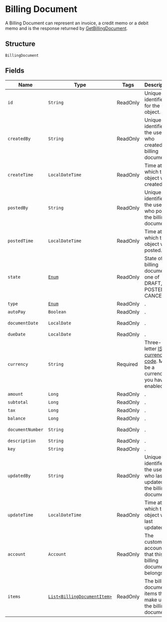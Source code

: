 
# Billing Document

A Billing Document can represent an invoice, a credit memo or a debit memo and is the response returned by [GetBillingDocument](/doc/billing-document-api.md#get-billing-document).

## Structure

`BillingDocument`

## Fields

| Name | Type | Tags | Description | Getter |
|  --- | --- | --- | --- | --- |
| `id` | `String` | ReadOnly | Unique identifier for the object. | String getId() |
| `createdBy` | `String` | ReadOnly | Unique identifier of the user who created the billing document. | String getCreatedBy() |
| `createTime` | `LocalDateTime` | ReadOnly | Time at which the object was created. | LocalDateTime getCreateTime() |
| `postedBy` | `String` | ReadOnly | Unique identifier of the user who posted the billing document. | String getPostedBy() |
| `postedTime` | `LocalDateTime` | ReadOnly | Time at which the object was posted. | LocalDateTime getPostedTime() |
| `state` | [`Enum`](/doc/models/billing-document-state.md) | ReadOnly | State of this billing document, one of DRAFT, POSTED or CANCELED. | String getState() |
| `type` | [`Enum`](/doc/models/billing-document-type.md) | ReadOnly | . | String getType() |
| `autoPay` | `Boolean` | ReadOnly | . | Boolean getAutoPay() |
| `documentDate` | `LocalDate` | ReadOnly | . | LocalDate getDocumentDate() |
| `dueDate` | `LocalDate` | ReadOnly | . | LocalDate getDueDate() |
| `currency` | `String` | Required | Three-letter [ISO currency code](https://www.iso.org/iso-4217-currency-codes.html). Must be a currency you have enabled. | `String getCurrency()`|
| `amount` | `Long` | ReadOnly | . | Long getAmount() |
| `subtotal` | `Long` | ReadOnly | . | Long getSubtotal() |
| `tax` | `Long` | ReadOnly | . | Long getTax() |
| `balance` | `Long` | ReadOnly | . | Long getBalance() |
| `documentNumber` | `String` | ReadOnly | . | String getDocumentNumber() |
| `description` | `String` | ReadOnly | . | String getDescription() |
| `key` | `String` | ReadOnly | . | String getKey() |
| `updatedBy` | `String` | ReadOnly | Unique identifier of the user who last updated the billing document. | String getUpdatedBy() |
| `updateTime` | `LocalDateTime` | ReadOnly | Time at which the object was last updated. | LocalDateTime getUpdateTime() |
| `account` | `Account` | ReadOnly | The customer account that this billing document belongs to. | String getAccount() |
| `items` | [`List<BillingDocumentItem>`](/doc/models/billing-document-item.md) | ReadOnly | The billing document items that make up the billing document. | `List<BillingDocumentItem>` getItems() |
